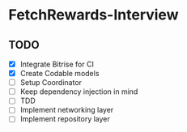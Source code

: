 # FetchRewards-Interview

## TODO

- [x] Integrate Bitrise for CI
- [x] Create Codable models
- [ ] Setup Coordinator
- [ ] Keep dependency injection in mind
- [ ] TDD
- [ ] Implement networking layer
- [ ] Implement repository layer
